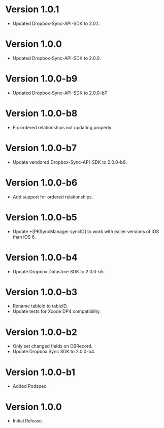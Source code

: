 Version 1.0.1
================
* Updated Dropbox-Sync-API-SDK to 2.0.1.

Version 1.0.0
================
* Updated Dropbox-Sync-API-SDK to 2.0.0.

Version 1.0.0-b9
================
* Updated Dropbox-Sync-API-SDK to 2.0.0-b7. 

Version 1.0.0-b8
================
* Fix ordered relationships not updating properly.

Version 1.0.0-b7
================
* Update vendored Dropbox-Sync-API-SDK to 2.0.0-b6.

Version 1.0.0-b6
================
* Add support for ordered relationships.

Version 1.0.0-b5
================
* Update +[PKSyncManager syncID] to work with ealier versions of iOS than iOS 6.

Version 1.0.0-b4
================
* Update Dropbox Datastore SDK to 2.0.0-b5.

Version 1.0.0-b3
================
* Rename tableId to tableID.
* Update tests for Xcode DP4 compatibility.

Version 1.0.0-b2
================
* Only set changed fields on DBRecord.
* Update Dropbox Sync SDK to 2.0.0-b4.

Version 1.0.0-b1
================
* Added Podspec.

Version 1.0.0
=============
* Initial Release.